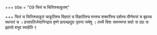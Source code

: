 +++
title = "09 चित्तं च चित्तिश्चाकूतम्"

+++
चित्तं च चित्तिश्चाकूतं चाकूतिश्च विज्ञातं च विज्ञातिश्च मनश्च शक्वरीश्च दर्शश्च पौर्णमासं च बृहच्च रथन्तरं च । प्रजापतिर्जयानिन्द्राय वृष्णे प्रायच्छदुग्रः पृतना जयेषु । तस्मै विशः समनमन्त सर्वाः स उग्रः स इहव्यो बभूव स्वाहेति ९